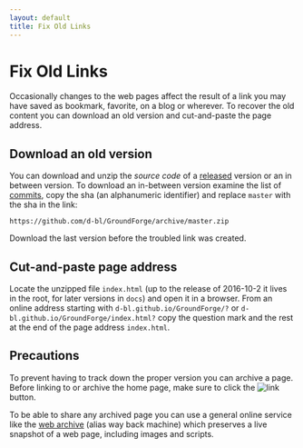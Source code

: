 ```yaml
---
layout: default
title: Fix Old Links
---
```


Fix Old Links
=============

Occasionally changes to the web pages affect the result of a link
you may have saved as bookmark, favorite, on a blog or wherever.
To recover the old content you can download an old version and
cut-and-paste the page address.


Download an old version
-----------------------

You can download and unzip the _source code_ of a [released] version or an in between version.
To download an in-between version examine the list of [commits],
copy the sha (an alphanumeric identifier) and replace `master` with the sha in the link:

    https://github.com/d-bl/GroundForge/archive/master.zip

Download the last version before the troubled link was created.

[commits]: https://github.com/d-bl/GroundForge/commits/master
[released]: https://github.com/d-bl/GroundForge/releases/


Cut-and-paste page address
--------------------------

Locate the unzipped file `index.html` (up to the release of 2016-10-2
it lives in the root, for later versions in `docs`) and open it in a browser.
From an online address starting with `d-bl.github.io/GroundForge/?`
or `d-bl.github.io/GroundForge/index.html?`
copy the question mark and the rest at the end of the page address `index.html`.


Precautions
-----------

To prevent having to track down the proper version you can archive a page.
Before linking to or archive the home page, make sure to click the
![link](images/link.png) button.

To be able to share any archived page you can use a general online service
like the [web archive] (alias way back machine) which preserves
a live snapshot of a web page, including images and scripts.

[web archive]: https://web.archive.org/
